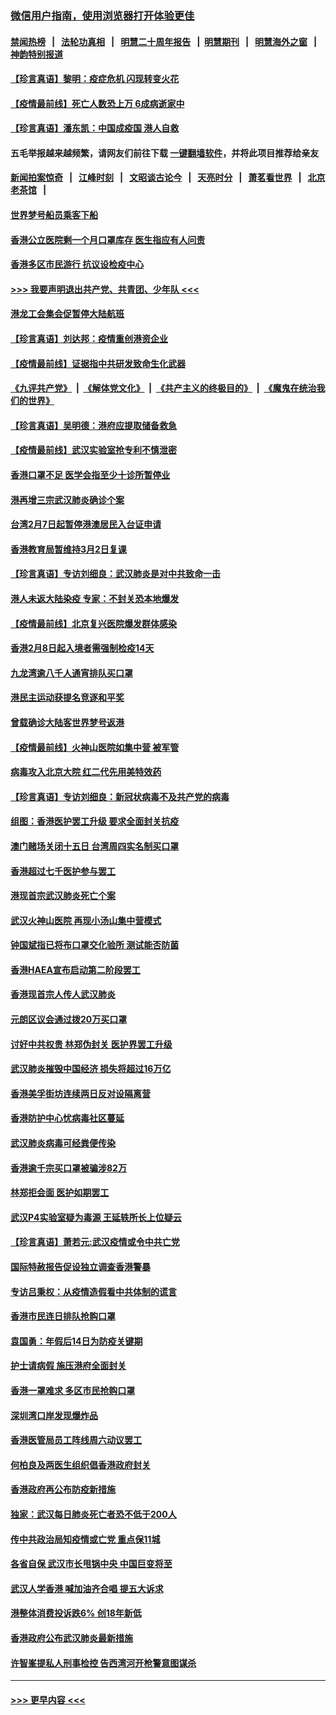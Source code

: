 ### [微信用户指南，使用浏览器打开体验更佳](https://github.com/gfw-breaker/banned-news1/blob/master/indexes/wechat-guide.md?t=0)
#### [禁闻热榜](热点新闻.md?t=0)  &nbsp;&nbsp;|&nbsp;&nbsp; [法轮功真相](https://github.com/gfw-breaker/truth/blob/master/README.md?t=0) &nbsp;&nbsp;|&nbsp;&nbsp; [明慧二十周年报告](https://github.com/gfw-breaker/mh-reports/blob/master/README.md?t=0) &nbsp;&nbsp;|&nbsp;&nbsp;[明慧期刊](https://github.com/gfw-breaker/mh-qikan) &nbsp;&nbsp;|&nbsp;&nbsp; [明慧海外之窗](https://github.com/gfw-breaker/mh-news/blob/master/README.md?t=0) &nbsp;&nbsp;|&nbsp;&nbsp; [神韵特别报道](https://github.com/gfw-breaker/mh-news/blob/master/shenyun.md?t=0)
#### [【珍言真语】黎明：疫症危机 闪现转变火花](../pages/nsc415/n11859199.md?t=02110555) 
#### [【疫情最前线】死亡人数恐上万 6成病逝家中](../pages/nsc415/n11856687.md?t=02110555) 
#### [【珍言真语】潘东凯：中国成疫国 港人自救](../pages/nsc415/n11856962.md?t=02110555) 
#### 五毛举报越来越频繁，请网友们前往下载 [一键翻墙软件](https://github.com/gfw-breaker/ssr-accounts)，并将此项目推荐给亲友
#### [新闻拍案惊奇](https://github.com/gfw-breaker/banned-news1/blob/master/pages/link4.md) &nbsp;&nbsp;|&nbsp;&nbsp; [江峰时刻](https://github.com/gfw-breaker/banned-news1/blob/master/pages/link4.md) &nbsp;&nbsp;|&nbsp;&nbsp; [文昭谈古论今](https://github.com/gfw-breaker/banned-news1/blob/master/pages/link4.md) &nbsp;&nbsp;|&nbsp;&nbsp; [天亮时分](https://github.com/gfw-breaker/banned-news1/blob/master/pages/link4.md) &nbsp;&nbsp;|&nbsp;&nbsp; [萧茗看世界](https://github.com/gfw-breaker/banned-news1/blob/master/pages/link4.md) &nbsp;&nbsp;|&nbsp;&nbsp; [北京老茶馆](https://github.com/gfw-breaker/banned-news1/blob/master/pages/link4.md) &nbsp;&nbsp;|&nbsp;&nbsp; 
#### [世界梦号船员乘客下船](../pages/nsc415/n11856883.md?t=02110555) 
#### [香港公立医院剩一个月口罩库存 医生指应有人问责](../pages/nsc415/n11856875.md?t=02110555) 
#### [香港多区市民游行 抗议设检疫中心](../pages/nsc415/n11856866.md?t=02110555) 
#### [>>> 我要声明退出共产党、共青团、少年队 <<<](https://github.com/begood0513/goodnews/blob/master/quit/letter.md) 
#### [港龙工会集会促暂停大陆航班](../pages/nsc415/n11856840.md?t=02110555) 
#### [【珍言真语】刘达邦：疫情重创港资企业](../pages/nsc415/n11854274.md?t=02110555) 
#### [【疫情最前线】证据指中共研发致命生化武器](../pages/nsc415/n11853087.md?t=02110555) 
#### [《九评共产党》](https://github.com/begood0513/9ping.md/blob/master/README.md) &nbsp;|&nbsp; [《解体党文化》](../../../../jtdwh.md/blob/master/README.md)  &nbsp;|&nbsp; [《共产主义的终极目的》](../../../../gczydzjmd.md/blob/master/README.md) &nbsp;|&nbsp; [《魔鬼在统治我们的世界》](../../../../mgztzwmdsj.md/blob/master/README.md) 
#### [【珍言真语】吴明德：港府应提取储备救急](../pages/nsc415/n11852734.md?t=02110555) 
#### [【疫情最前线】武汉实验室抢专利不慎泄密](../pages/nsc415/n11850310.md?t=02110555) 
#### [香港口罩不足 医学会指至少十诊所暂停业](../pages/nsc415/n11850301.md?t=02110555) 
#### [港再增三宗武汉肺炎确诊个案](../pages/nsc415/n11850328.md?t=02110555) 
#### [台湾2月7日起暂停港澳居民入台证申请](../pages/nsc415/n11850304.md?t=02110555) 
#### [香港教育局暂维持3月2日复课](../pages/nsc415/n11850260.md?t=02110555) 
#### [【珍言真语】专访刘细良：武汉肺炎是对中共致命一击](../pages/nsc415/n11849934.md?t=02110555) 
#### [港人未返大陆染疫 专家：不封关恐本地爆发](../pages/nsc415/n11848021.md?t=02110555) 
#### [【疫情最前线】北京复兴医院爆发群体感染](../pages/nsc415/n11847626.md?t=02110555) 
#### [香港2月8日起入境者需强制检疫14天](../pages/nsc415/n11847658.md?t=02110555) 
#### [九龙湾逾八千人通宵排队买口罩](../pages/nsc415/n11847647.md?t=02110555) 
#### [港民主运动获提名竞逐和平奖](../pages/nsc415/n11847633.md?t=02110555) 
#### [曾载确诊大陆客世界梦号返港](../pages/nsc415/n11847608.md?t=02110555) 
#### [【疫情最前线】火神山医院如集中营 被军管](../pages/nsc415/n11847524.md?t=02110555) 
#### [病毒攻入北京大院 红二代先用美特效药](../pages/nsc415/n11847427.md?t=02110555) 
#### [【珍言真语】专访刘细良：新冠状病毒不及共产党的病毒](../pages/nsc415/n11847164.md?t=02110555) 
#### [组图：香港医护罢工升级 要求全面封关抗疫](../pages/nsc415/n11844107.md?t=02110555) 
#### [澳门赌场关闭十五日 台湾周四实名制买口罩](../pages/nsc415/n11845083.md?t=02110555) 
#### [香港超过七千医护参与罢工](../pages/nsc415/n11845051.md?t=02110555) 
#### [港现首宗武汉肺炎死亡个案](../pages/nsc415/n11844998.md?t=02110555) 
#### [武汉火神山医院 再现小汤山集中营模式](../pages/nsc415/n11844763.md?t=02110555) 
#### [钟国斌指已将布口罩交化验所 测试能否防菌](../pages/nsc415/n11842783.md?t=02110555) 
#### [香港HAEA宣布启动第二阶段罢工](../pages/nsc415/n11842723.md?t=02110555) 
#### [香港现首宗人传人武汉肺炎](../pages/nsc415/n11842766.md?t=02110555) 
#### [元朗区议会通过拨20万买口罩](../pages/nsc415/n11842754.md?t=02110555) 
#### [讨好中共权贵 林郑伪封关 医护界罢工升级](../pages/nsc415/n11842359.md?t=02110555) 
#### [武汉肺炎摧毁中国经济 损失将超过16万亿](../pages/nsc415/n11839723.md?t=02110555) 
#### [香港美孚街坊连续两日反对设隔离营](../pages/nsc415/n11839962.md?t=02110555) 
#### [香港防护中心忧病毒社区蔓延](../pages/nsc415/n11839933.md?t=02110555) 
#### [武汉肺炎病毒可经粪便传染](../pages/nsc415/n11839939.md?t=02110555) 
#### [香港逾千宗买口罩被骗涉82万](../pages/nsc415/n11839914.md?t=02110555) 
#### [林郑拒会面 医护如期罢工](../pages/nsc415/n11839892.md?t=02110555) 
#### [武汉P4实验室疑为毒源 王延轶所长上位疑云](../pages/nsc415/n11835543.md?t=02110555) 
#### [【珍言真语】萧若元:武汉疫情或令中共亡党](../pages/nsc415/n11829394.md?t=02110555) 
#### [国际特赦报告促设独立调查香港警暴](../pages/nsc415/n11833845.md?t=02110555) 
#### [专访吕秉权：从疫情造假看中共体制的谎言](../pages/nsc415/n11833813.md?t=02110555) 
#### [香港市民连日排队抢购口罩](../pages/nsc415/n11833794.md?t=02110555) 
#### [袁国勇：年假后14日为防疫关键期](../pages/nsc415/n11831088.md?t=02110555) 
#### [护士请病假 施压港府全面封关](../pages/nsc415/n11831030.md?t=02110555) 
#### [香港一罩难求 多区市民抢购口罩](../pages/nsc415/n11831002.md?t=02110555) 
#### [深圳湾口岸发现爆炸品](../pages/nsc415/n11828802.md?t=02110555) 
#### [香港医管局员工阵线周六动议罢工](../pages/nsc415/n11828762.md?t=02110555) 
#### [何柏良及两医生组织倡香港政府封关](../pages/nsc415/n11828749.md?t=02110555) 
#### [香港政府再公布防疫新措施](../pages/nsc415/n11828716.md?t=02110555) 
#### [独家：武汉每日肺炎死亡者恐不低于200人](../pages/nsc415/n11828240.md?t=02110555) 
#### [传中共政治局知疫情或亡党 重点保11城](../pages/nsc415/n11828145.md?t=02110555) 
#### [各省自保 武汉市长甩锅中央 中国巨变将至](../pages/nsc415/n11828021.md?t=02110555) 
#### [武汉人学香港 喊加油齐合唱 提五大诉求](../pages/nsc415/n11827046.md?t=02110555) 
#### [港整体消费投诉跌6% 创18年新低](../pages/nsc415/n11817280.md?t=02110555) 
#### [香港政府公布武汉肺炎最新措施](../pages/nsc415/n11817152.md?t=02110555) 
#### [许智峯提私人刑事检控 告西湾河开枪警意图谋杀](../pages/nsc415/n11817132.md?t=02110555) 

----
#### [ >>> 更早内容 <<< ](../indexes/nsc415-earlier.md)
